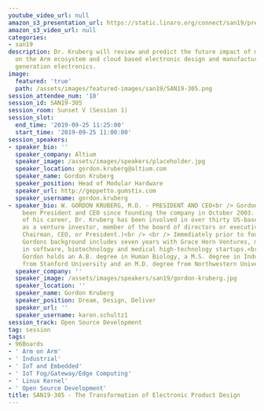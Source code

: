 ```yaml
---
youtube_video_url: null
amazon_s3_presentation_url: https://static.linaro.org/connect/san19/presentations/san19-305.pdf
amazon_s3_video_url: null
categories:
- san19
description: Dr. Kruberg will review and predict the future impact of modular software
  on the Arm ecosystem and cloud based electronic design and manufacturing of next
  generation electronics.
image:
  featured: 'true'
  path: /assets/images/featured-images/san19/SAN19-305.png
session_attendee_num: '18'
session_id: SAN19-305
session_room: Sunset V (Session 1)
session_slot:
  end_time: '2019-09-25 11:25:00'
  start_time: '2019-09-25 11:00:00'
session_speakers:
- speaker_bio: ''
  speaker_company: Altium
  speaker_image: /assets/images/speakers/placeholder.jpg
  speaker_location: gordon.kruberg@altium.com
  speaker_name: Gordon Kruberg
  speaker_position: Head of Modular Hardware
  speaker_url: http://geppetto.gumstix.com
  speaker_username: gordon.kruberg
- speaker_bio: W. GORDON KRUBERG, M.D. - PRESIDENT AND CEO<br /> Gordon Kruberg has
    been President and CEO since founding the company in October 2003. Over the course
    of his career, Dr. Kruberg has been involved in over thirty US-based companies
    as a venture investor, member of the board of directors or executive team (including
    Chairman, CEO, or President.)<br /> <br /> Immediately prior to founding Gumstix,
    Gordons background includes seven years with Grace Horn Ventures, managing investments
    in software, biotechnology and medical high-technology startups.<br /> <br />
    Gordon holds an A.B. degree in Human Biology, a M.S. degree in Industrial Engineering
    from Stanford University and an M.D. degree from Northwestern University.
  speaker_company: ''
  speaker_image: /assets/images/speakers/san19/gordon-kruberg.jpg
  speaker_location: ''
  speaker_name: Gordon Kruberg
  speaker_position: Dream, Design, Deliver
  speaker_url: ''
  speaker_username: karen.schultz1
session_track: Open Source Development
tag: session
tags:
- 96Boards
- ' Arm on Arm'
- ' Industrial'
- ' IoT and Embedded'
- ' IoT Fog/Gateway/Edge Computing'
- ' Linux Kernel'
- ' Open Source Development'
title: SAN19-305 - The Transformation of Electronic Product Design
---
```

